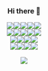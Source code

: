 <div align="center">
  <h3> Hi there 👋</h3>
  
</div>
<div align="center">
  <img src="https://img.shields.io/badge/Kubernetes-326CE5?style=for-the-badge&logo=Kubernetes&logoColor=white"><img src="https://img.shields.io/badge/Docker-2496ED?style=for-the-badge&logo=Docker&logoColor=white"><img src="https://img.shields.io/badge/containerd-575757?style=for-the-badge&logo=containerd&logoColor=white"><img src="https://img.shields.io/badge/Vagrant-1868F2?style=for-the-badge&logo=Vagrant&logoColor=white"><img src="https://img.shields.io/badge/VirtualBox-183A61?style=for-the-badge&logo=VirtualBox&logoColor=white">
<br>
  <img src="https://img.shields.io/badge/Git-F05032?style=for-the-badge&logo=Git&logoColor=white"><img src="https://img.shields.io/badge/GitHub-181717?style=for-the-badge&logo=GitHub&logoColor=white"><img src="https://img.shields.io/badge/GitLab-FC6D26?style=for-the-badge&logo=GitLab&logoColor=white"><img src="https://img.shields.io/badge/Amazon AWS-232F3E?style=for-the-badge&logo=Amazon AWS&logoColor=white"><img src="https://img.shields.io/badge/Terraform-7B42BC?style=for-the-badge&logo=Terraform&logoColor=white">
<br>  
  <img src="https://img.shields.io/badge/C-A8B9CC?style=for-the-badge&logo=C&logoColor=black"><img src="https://img.shields.io/badge/-C++-00599C?style=for-the-badge&logo=C%2B%2B&logoColor=black"><img src="https://img.shields.io/badge/Python-3776AB?style=for-the-badge&logo=Python&logoColor=yellow"><img src="https://img.shields.io/badge/Go-00ADD8?style=for-the-badge&logo=Go&logoColor=blue">
<br>
  <img src="https://img.shields.io/badge/Notion-000000?style=for-the-badge&logo=Notion&logoColor=white"><img src="https://img.shields.io/badge/Slack-4A154B?style=for-the-badge&logo=Slack&logoColor=white"><img src="https://img.shields.io/badge/ZWave-1B365D?style=for-the-badge&logo=ZWave&logoColor=white"><img src="https://img.shields.io/badge/Elsevier-FF6C00?style=for-the-badge&logo=Elsevier&logoColor=white"><br><br>
<!--  <img src="https://github-readme-stats.vercel.app/api/top-langs/?username=k8s-ho&layout=compact">  -->
<img src="https://capsule-render.vercel.app/api?type=waving&color=auto&height=200&section=footer&text=IMyoungho&fontSize=90" />
</div>
<!--
**k8s-ho/k8s-ho** is a ✨ _special_ ✨ repository because its `README.md` (this file) appears on your GitHub profile.
Here are some ideas to get you started:



- 🔭 I’m currently working on ...
- 🌱 I’m currently learning ...
- 👯 I’m looking to collaborate on ...
- 🤔 I’m looking for help with ...
- 💬 Ask me about ...
- 📫 How to reach me: ...
- 😄 Pronouns: ...
- ⚡ Fun fact: ...
https://simpleicons.org/
-->
